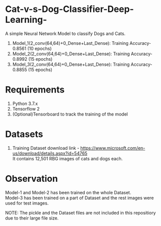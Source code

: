 # Cat-v-s-Dog-Classifier-Deep-Learning-
A simple Neural Network Model to classify Dogs and Cats.
1. Model_1(2_conv(64,64)+0_Dense+Last_Dense): Training Accuracy-0.8561 (10 epochs)
2. Model_2(2_conv(64,64)+0_Dense+Last_Dense): Training Accuracy-0.8992 (15 epochs)
3. Model_3(2_conv(64,64)+0_Dense+Last_Dense): Training Accuracy-0.8855 (15 epochs)
# Requirements
1. Python 3.7.x
2. Tensorflow 2
3. (Optional)Tensorboard to track the training of the model
# Datasets
1. Training Dataset download link - https://www.microsoft.com/en-us/download/details.aspx?id=54765  
It contains 12,501 RBG images of cats and dogs each.
# Observation
Model-1 and Model-2 has been trained on the whole Dataset.  
Model-3 has been trained on a part of Dataset and the rest images were used for test images. 

NOTE: The pickle and the Dataset files are not included in this repositiory due to their large file size.
